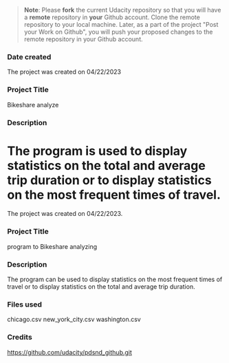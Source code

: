 >**Note**: Please **fork** the current Udacity repository so that you will have a **remote** repository in **your** Github account. Clone the remote repository to your local machine. Later, as a part of the project "Post your Work on Github", you will push your proposed changes to the remote repository in your Github account.

### Date created
The project was created on 04/22/2023

### Project Title
Bikeshare analyze

### Description
The program is used to display statistics on the total and average trip duration or to display statistics on the most frequent times of travel.
=======
The project was created on 04/22/2023.

### Project Title
program to Bikeshare analyzing

### Description
The program can be used to display statistics on the most frequent times of travel or to display statistics on the total and average trip duration.

### Files used
chicago.csv
new_york_city.csv
washington.csv


### Credits
https://github.com/udacity/pdsnd_github.git


